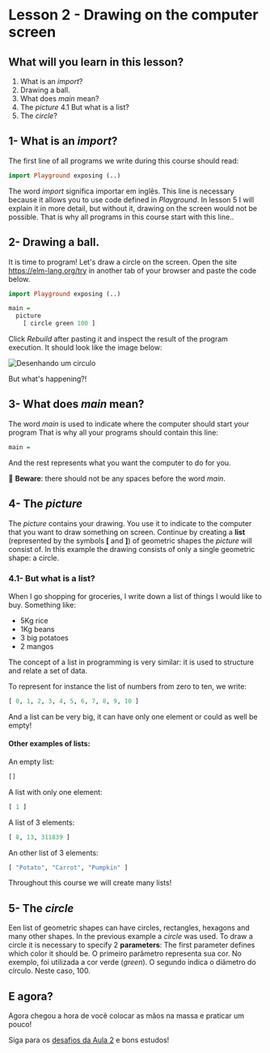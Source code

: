 # Lesson 2 - Drawing on the computer screen

## What will you learn in this lesson?

1. What is an *import*?
2. Drawing a ball.
3. What does *main* mean?
4. The *picture*
  4.1 But what is a list?
5. The *circle*?

## 1- What is an *import*?

The first line of all programs we write during
this course should read:

```haskell
import Playground exposing (..)
```

The word *import* significa importar em inglês.
This line is necessary because it allows you to use code
defined in *Playground*. In lesson 5 I will explain it in
more detail, but without it, drawing on the screen would not be possible.
That is why all programs in this course start with this line..

## 2- Drawing a ball.

It is time to program!
Let's draw a circle on the screen.
Open the site <a href='https://elm-lang.org/try' target='_blank'>https://elm-lang.org/try</a>
in another tab of your browser and paste the code below.

```haskell
import Playground exposing (..)

main =
  picture
    [ circle green 100 ]
```

Click *Rebuild* after pasting it and inspect the result of the program execution.
It should look like the image below:

![Desenhando um circulo](/resources/elm-lang-try-circulo.png)

But what's happening?!

## 3- What does *main* mean?

The word *main* is used to indicate where the
computer should start your program
That is why all your programs should contain
this line:

```haskell
main =
```

And the rest represents what you want the computer to do
for you.

🚨 __Beware__: there should not be any spaces before the
word *main*.

## 4- The *picture*

The *picture* contains your drawing.
You use it to indicate to the computer
that you want to draw something on screen.
Continue by creating a **list** (represented by
the symbols **[** and **]**) of geometric shapes the
*picture* will consist of. In this example the drawing
consists of only a single geometric shape: a circle.

### 4.1- But what is a list?

When I go shopping for groceries, I write down a list
of things I would like to buy. Something like:
- 5Kg rice
- 1Kg beans
- 3 big potatoes
- 2 mangos

The concept of a list in programming is very similar: it
is used to structure and relate a set of data.

To represent for instance the list of numbers from zero
to ten, we write:
```haskell
[ 0, 1, 2, 3, 4, 5, 6, 7, 8, 9, 10 ]
```
And a list can be very big, it can have only one element
or could as well be empty!

#### Other examples of lists:

An empty list:
```haskell
[]
```
A list with only one element:
```haskell
[ 1 ]
```

A list of 3 elements:
```haskell
[ 8, 13, 311839 ]
```

An other list of 3 elements:
```haskell
[ "Potato", "Carrot", "Pumpkin" ]
```

Throughout this course we will create many lists!

## 5- The *circle*

Een list of geometric shapes can have circles,
rectangles, hexagons and many other shapes.
In the previous example a *circle* was used.
To draw a circle it is necessary to specify 2 **parameters**:
The first parameter defines which color it should be.
O primeiro parâmetro representa sua cor. No
exemplo, foi utilizada a cor verde (*green*).
O segundo indica o diâmetro do círculo. Neste caso, 100.

## E agora?

Agora chegou a hora de você colocar as mãos na massa
e praticar um pouco!

Siga para os [desafios da Aula 2](/aula_2_desafios.html) e bons estudos!
